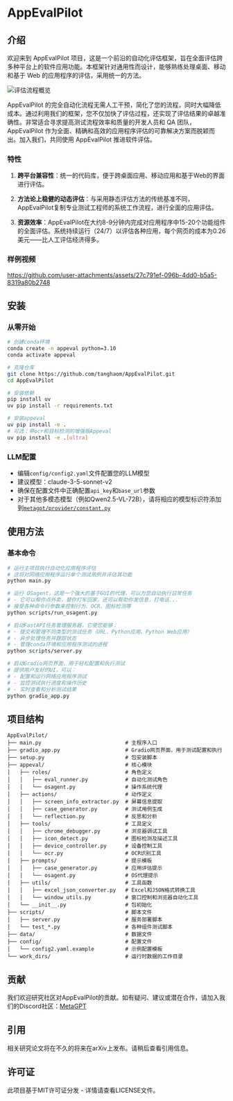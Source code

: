 # AppEvalPilot

## 介绍

欢迎来到 AppEvalPilot 项目，这是一个前沿的自动化评估框架，旨在全面评估跨多种平台上的软件应用功能。本框架针对通用性而设计，能够熟练处理桌面、移动和基于 Web 的应用程序的评估，采用统一的方法。

![评估流程概览](assets/images/workflow.png)

AppEvalPilot 的完全自动化流程无需人工干预，简化了您的流程，同时大幅降低成本。通过利用我们的框架，您不仅加快了评估过程，还实现了评估结果的卓越准确性。非常适合寻求提高测试流程效率和质量的开发人员和 QA 团队，AppEvalPilot 作为全面、精确和高效的应用程序评估的可靠解决方案而脱颖而出。加入我们，共同使用 AppEvalPilot 推进软件评估。

### 特性

1. **跨平台兼容性**：统一的代码库，便于跨桌面应用、移动应用和基于Web的界面进行评估。
   
2. **方法论上稳健的动态评估**：与采用静态评估方法的传统基准不同，AppEvalPilot复制专业测试工程师的系统工作流程，进行全面的应用评估。
   
3. **资源效率**：AppEvalPilot在大约8-9分钟内完成对应用程序中15-20个功能组件的全面评估。系统持续运行（24/7）以评估各种应用，每个网页的成本为0.26美元——比人工评估经济得多。

### 样例视频

https://github.com/user-attachments/assets/27c791ef-096b-4dd0-b5a5-8319a80b2748

## 安装

### 从零开始

```bash
# 创建conda环境
conda create -n appeval python=3.10
conda activate appeval

# 克隆仓库
git clone https://github.com/tanghaom/AppEvalPilot.git
cd AppEvalPilot

# 安装依赖
pip install uv
uv pip install -r requirements.txt

# 安装appeval
uv pip install -e .
# 可选：带ocr和目标检测的增强版Appeval
uv pip install -e .[ultra]
```

### LLM配置
- 编辑`config/config2.yaml`文件配置您的LLM模型
- 建议模型：claude-3-5-sonnet-v2
- 确保在配置文件中正确配置`api_key`和`base_url`参数
- 对于其他多模态模型（例如Qwen2.5-VL-72B），请将相应的模型标识符添加到[`metagpt/provider/constant.py`](https://github.com/geekan/MetaGPT/blob/79390a28247dbfaf8097d3bcd6e6f23b56e9e444/metagpt/provider/constant.py#L34)

## 使用方法

### 基本命令

```bash
# 运行主项目执行自动化应用程序评估
# 这将对网络应用程序运行单个测试用例并评估其功能
python main.py
```

```bash
# 运行 OSagent，这是一个强大的基于GUI的代理，可以为您自动执行日常任务
# - 它可以帮你点外卖，替你打车回家，还可以帮助你发信息，打电话...
# 接受各种命令行参数来控制行为、OCR、图标检测等
python scripts/run_osagent.py
```

```bash
# 启动FastAPI任务管理服务器，它使您能够：
# - 提交和管理不同类型的测试任务（URL、Python应用、Python Web应用）
# - 异步处理任务并跟踪状态
# - 管理conda环境和应用程序测试的进程
python scripts/server.py
```

```bash
# 启动Gradio网页界面，用于轻松配置和执行测试
# 提供用户友好的UI，可以：
# - 配置和运行网络应用程序测试
# - 监控测试执行进度和操作历史
# - 实时查看和分析测试结果
python gradio_app.py
```

## 项目结构

```
AppEvalPilot/
├── main.py                           # 主程序入口
├── gradio_app.py                     # Gradio网页界面，用于测试配置和执行
├── setup.py                          # 包安装脚本
├── appeval/                          # 核心模块
│   ├── roles/                        # 角色定义
│   │   ├── eval_runner.py            # 自动化测试角色
│   │   └── osagent.py                # 操作系统代理
│   ├── actions/                      # 动作定义
│   │   ├── screen_info_extractor.py  # 屏幕信息提取
│   │   ├── case_generator.py         # 测试用例生成
│   │   └── reflection.py             # 反思和分析
│   ├── tools/                        # 工具定义
│   │   ├── chrome_debugger.py        # 浏览器调试工具
│   │   ├── icon_detect.py            # 图标检测及描述工具
│   │   ├── device_controller.py      # 设备控制工具
│   │   └── ocr.py                    # OCR识别工具
│   ├── prompts/                      # 提示模板
│   │   ├── case_generator.py         # 应用评估提示
│   │   └── osagent.py                # OS代理提示
│   ├── utils/                        # 工具函数
│   │   ├── excel_json_converter.py   # Excel和JSON格式转换工具
│   │   └── window_utils.py           # 窗口控制和浏览器自动化工具
│   └── __init__.py                   # 包初始化
├── scripts/                          # 脚本文件
│   ├── server.py                     # 服务部署脚本
│   └── test_*.py                     # 各种组件测试脚本
├── data/                             # 数据文件
├── config/                           # 配置文件
│   └── config2.yaml.example          # 示例配置模板
└── work_dirs/                        # 运行时数据的工作目录
```

## 贡献

我们欢迎研究社区对AppEvalPilot的贡献。如有疑问、建议或潜在合作，请加入我们的Discord社区：[MetaGPT](https://discord.gg/ZRHeExS6xv)

## 引用

相关研究论文将在不久的将来在arXiv上发布。请稍后查看引用信息。

## 许可证

此项目基于MIT许可证分发 - 详情请查看LICENSE文件。

